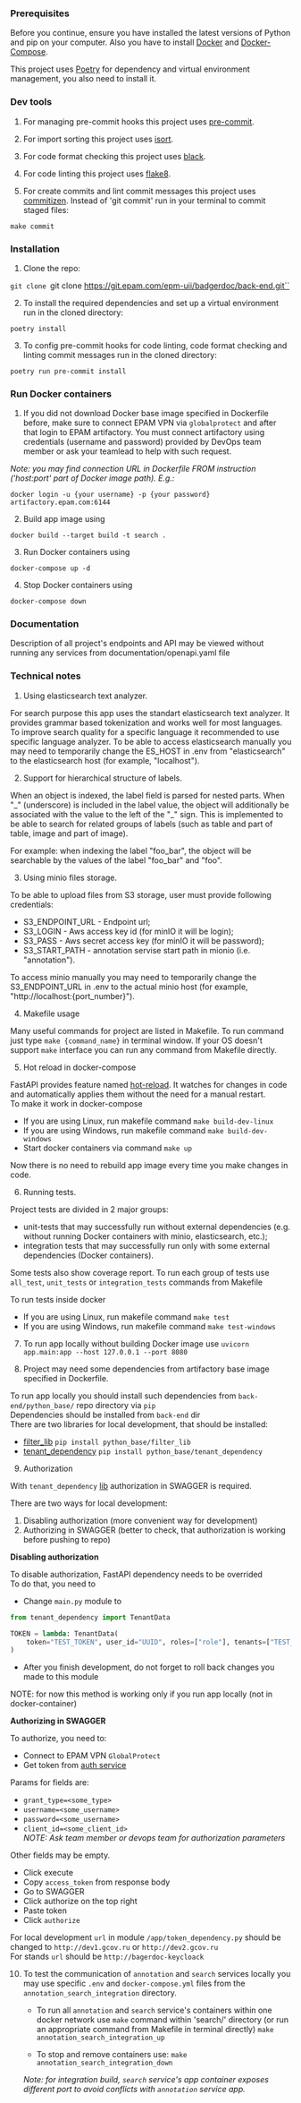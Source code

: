 ### Prerequisites

Before you continue, ensure you have installed the latest versions of Python and pip on your computer. Also you have to install [Docker](https://www.docker.com/) and [Docker-Compose](https://docs.docker.com/compose/).

This project uses [Poetry](https://python-poetry.org/) for dependency and virtual environment management, you also need to install it.

### Dev tools

1) For managing pre-commit hooks this project uses [pre-commit](https://pre-commit.com/).

2) For import sorting this project uses [isort](https://pycqa.github.io/isort/).

3) For code format checking this project uses [black](https://github.com/psf/black).

4) For code linting this project uses [flake8](https://flake8.pycqa.org/en/latest/).

5) For create commits and lint commit messages this project uses [commitizen](https://commitizen-tools.github.io/commitizen/). Instead of 'git commit' run in your terminal to commit staged files:

`make commit`

### Installation

1) Clone the repo:

`git clone `git clone https://git.epam.com/epm-uii/badgerdoc/back-end.git``

2) To install the required dependencies and set up a virtual environment run in the cloned directory:

`poetry install`

3) To config pre-commit hooks for code linting, code format checking and linting commit messages run in the cloned directory:

`poetry run pre-commit install`

### Run Docker containers

1) If you did not download Docker base image specified in Dockerfile before, make sure to connect EPAM VPN via `globalprotect` 
and after that login to EPAM artifactory. 
You must connect artifactory using credentials (username and password) provided by DevOps team member or ask your teamlead to help with such request.

*Note: you may find connection URL in Dockerfile FROM instruction ('host:port' part of Docker image path). E.g.:*
```
docker login -u {your username} -p {your password} artifactory.epam.com:6144
```

2) Build app image using

`docker build --target build -t search .`

3) Run Docker containers using

`docker-compose up -d`

4) Stop Docker containers using

`docker-compose down`

### Documentation

Description of all project's endpoints and API may be viewed without running any services from documentation/openapi.yaml file

### Technical notes

1) Using elasticsearch text analyzer.

For search purpose this app uses the standart elasticsearch text analyzer. It provides grammar based tokenization and works well for most languages. To improve search quality for a specific language it recommended to use specific language analyzer.
To be able to access elasticsearch manually you may need to temporarily change the ES_HOST in .env from "elasticsearch" to the elasticsearch host (for example, "localhost").

2) Support for hierarchical structure of labels.

When an object is indexed, the label field is parsed for nested parts.
When "\_" (underscore) is included in the label value, the object will additionally be associated with the value to the left of the "\_" sign. This is implemented to be able to search for related groups of labels (such as table and part of table, image and part of image).

For example: when indexing the label "foo_bar", the object will be searchable by the values of the label "foo_bar" and "foo".


3) Using minio files storage.

To be able to upload files from S3 storage, user must provide following credentials:
* S3_ENDPOINT_URL - Endpoint url;
* S3_LOGIN - Aws access key id (for minIO it will be login);
* S3_PASS - Aws secret access key (for minIO it will be password);
* S3_START_PATH - annotation servise start path in mionio (i.e. "annotation").

To access minio manually you may need to temporarily change the S3_ENDPOINT_URL in .env to the actual minio host (for example, "http://localhost:{port_number}").


4) Makefile usage

Many useful commands for project are listed in Makefile. To run command just type ``make {command_name}`` in terminal window. 
If your OS doesn't support `make` interface you can run any command from Makefile directly.

5) Hot reload in docker-compose

FastAPI provides feature named [hot-reload](https://fastapi.tiangolo.com/tutorial/first-steps/?h=reload#first-steps). It watches for changes in code
and automatically applies them without the need for a manual restart.  
To make it work in docker-compose
* If you are using Linux, run makefile command `make build-dev-linux`
* If you are using Windows, run makefile command `make build-dev-windows`
* Start docker containers via command `make up`  

Now there is no need to rebuild app image every time you make changes in code.

6) Running tests.

Project tests are divided in 2 major groups: 
* unit-tests that may successfully run without external dependencies (e.g. without running Docker containers with minio, elasticsearch, etc.);
* integration tests that may successfully run only with some external dependencies (Docker containers).

Some tests also show coverage report. To run each group of tests use `all_test`, `unit_tests` or `integration_tests` commands from Makefile

To run tests inside docker
* If you are using Linux, run makefile command `make test`
* If you are using Windows, run makefile command `make test-windows`


7) To run app locally without building Docker image use `uvicorn app.main:app --host 127.0.0.1 --port 8080`


8) Project may need some dependencies from artifactory base image specified in Dockerfile.  

To run app locally you should install such dependencies from `back-end/python_base/` repo directory via `pip`  
Dependencies should be installed from `back-end` dir  
There are two libraries for local development, that should be installed:
* [filter_lib](https://git.epam.com/epm-uii/badgerdoc/back-end/-/tree/master/python_base/filter_lib) `pip install python_base/filter_lib`
* [tenant_dependency](https://git.epam.com/epm-uii/badgerdoc/back-end/-/tree/master/python_base/tenant_dependency) `pip install python_base/tenant_dependency`

9) Authorization   

With `tenant_dependency` [lib](https://git.epam.com/epm-uii/badgerdoc/back-end/-/tree/master/python_base/tenant_dependency) authorization in SWAGGER is required.  

There are two ways for local development:  
1. Disabling authorization (more convenient way for development)  
2. Authorizing in SWAGGER (better to check, that authorization is working before pushing to repo)  

**Disabling authorization**  

To disable authorization, FastAPI dependency needs to be overrided  
To do that, you need to 
- Change `main.py` module to
```python
from tenant_dependency import TenantData

TOKEN = lambda: TenantData(
    token="TEST_TOKEN", user_id="UUID", roles=["role"], tenants=["TEST_TENANT"]
)
```
- After you finish development, do not forget to roll back changes you made to this module  

NOTE: for now this method is working only if you run app locally (not in docker-container)

**Authorizing in SWAGGER**  

To authorize, you need to:
* Connect to EPAM VPN `GlobalProtect`
* Get token from [auth service](http://dev1.gcov.ru/api/v1/users/docs#/auth/login_token_post)  

Params for fields are:
* `grant_type=<some_type>`
* `username=<some_username>`
* `password=<some_username>`
* `client_id=<some_client_id>`  
*NOTE: Ask team member or devops team for authorization parameters*

Other fields may be empty. 
* Click execute
* Copy `access_token` from response body
* Go to SWAGGER
* Click authorize on the top right
* Paste token
* Click `authorize`

For local development `url` in module `/app/token_dependency.py` should be changed
to `http://dev1.gcov.ru` or `http://dev2.gcov.ru`  
For stands `url` should be `http://bagerdoc-keycloack`

10) To test the communication of `annotation` and `search` services locally you may use specific `.env` and `docker-compose.yml` files from the `annotation_search_integration` directory.
    - To run all `annotation` and `search` service's containers within one docker network use `make` command within 'search/' directory (or run an appropriate command from Makefile in terminal directly)
`make annotation_search_integration_up`

    - To stop and remove containers use:
`make annotation_search_integration_down`

    *Note: for integration build, `search` service's app container exposes different port to avoid conflicts with `annotation` service app.*
